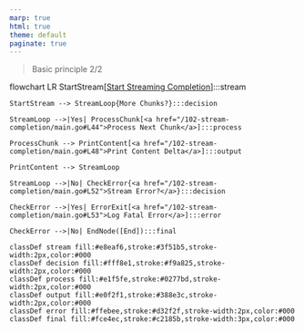 ```yaml
---
marp: true
html: true
theme: default
paginate: true
---
```

<style>
.dodgerblue {
  color: dodgerblue;
}
</style>
> Basic principle 2/2
<div class="mermaid">
flowchart LR
    StartStream[<a href="/102-stream-completion/main.go#L42">Start Streaming Completion</a>]:::stream

    StartStream --> StreamLoop{More Chunks?}:::decision

    StreamLoop -->|Yes| ProcessChunk[<a href="/102-stream-completion/main.go#L44">Process Next Chunk</a>]:::process

    ProcessChunk --> PrintContent[<a href="/102-stream-completion/main.go#L48">Print Content Delta</a>]:::output

    PrintContent --> StreamLoop

    StreamLoop -->|No| CheckError{<a href="/102-stream-completion/main.go#L52">Stream Error?</a>}:::decision

    CheckError -->|Yes| ErrorExit[<a href="/102-stream-completion/main.go#L53">Log Fatal Error</a>]:::error

    CheckError -->|No| EndNode([End]):::final

    classDef stream fill:#e8eaf6,stroke:#3f51b5,stroke-width:2px,color:#000
    classDef decision fill:#fff8e1,stroke:#f9a825,stroke-width:2px,color:#000
    classDef process fill:#e1f5fe,stroke:#0277bd,stroke-width:2px,color:#000
    classDef output fill:#e0f2f1,stroke:#388e3c,stroke-width:2px,color:#000
    classDef error fill:#ffebee,stroke:#d32f2f,stroke-width:2px,color:#000
    classDef final fill:#fce4ec,stroke:#c2185b,stroke-width:3px,color:#000
</div>